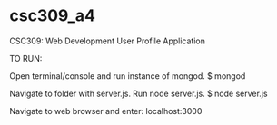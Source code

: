 # csc309_a4
CSC309: Web Development User Profile Application

TO RUN:

Open terminal/console and run instance of mongod.
$ mongod

Navigate to folder with server.js.
Run node server.js.
$ node server.js

Navigate to web browser and enter:
localhost:3000

